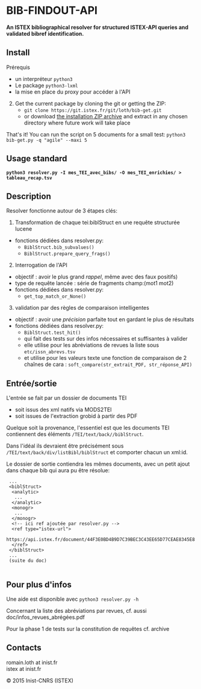 BIB-FINDOUT-API
===============
**An ISTEX bibliographical resolver for structured ISTEX-API queries and validated bibref identification.** 

Install
-------

 Prérequis
  - un interpréteur `python3`
  - Le package `python3-lxml`
  - la mise en place du proxy pour accéder à l'API
 2. Get the current package by cloning the git or getting the ZIP: 
    - `git clone https://git.istex.fr/git/loth/bib-get.git`
    - or download [the installation ZIP archive](https://git.istex.fr/loth/bib-get/archive/master.zip) and extract in any chosen directory where future work will take place

That's it! You can run the script on 5 documents for a small test: `python3 bib-get.py -q "agile" --maxi 5`


Usage standard
---------------
**`python3 resolver.py -I mes_TEI_avec_bibs/ -O mes_TEI_enrichies/ > tableau_recap.tsv`**

Description
-------------
Resolver fonctionne autour de 3 étapes clés:
 1. Transformation de chaque tei:biblStruct en une requête structurée lucene
   - fonctions dédiées dans resolver.py:
     - `BiblStruct.bib_subvalues()`
     - `BiblStruct.prepare_query_frags()`
 2. Interrogation de l'API
   - objectif : avoir le plus grand *rappel*, même avec des faux positifs)
   - type de requête lancée : série de fragments champ:(mot1 mot2)
   - fonctions dédiées dans resolver.py:
     - `get_top_match_or_None()`
 3. validation par des règles de comparaison intelligentes
   - objectif : avoir une *précision* parfaite tout en gardant le plus de résultats
   - fonctions dédiées dans resolver.py:
     - `BiblStruct.test_hit()`
     - qui fait des tests sur des infos nécessaires et suffisantes à valider
     - elle utilise pour les abréviations de revues la liste sous `etc/issn_abrevs.tsv`
     - et utilise pour les valeurs texte une fonction de comparaison de 2 chaînes de cara : `soft_compare(str_extrait_PDF, str_réponse_API)`

Entrée/sortie
-------------

L'entrée se fait par un dossier de documents TEI
  - soit issus des xml natifs via MODS2TEI
  - soit issues de l'extraction grobid à partir des PDF

Quelque soit la provenance, l'essentiel est que les documents TEI contiennent des éléments `/TEI/text/back//biblStruct`.

Dans l'idéal ils devraient être précisément sous `/TEI/text/back/div/listBibl/biblStruct` et comporter chacun un xml:id.

Le dossier de sortie contiendra les mêmes documents, avec un petit ajout dans chaque bib qui aura pu être résolue:


```
 ...
 <biblStruct>
  <analytic>
   ...
  </analytic>
  <monogr>
   ...
  </monogr>
  <!-- ici ref ajoutée par resolver.py -->
  <ref type="istex-url">
    https://api.istex.fr/document/44F3E0BD4B9D7C39BEC3C43EE65D77CEAE8345E8
  </ref>
 </biblStruct>
 ... 
 (suite du doc)
 
```

Pour plus d'infos
-----------------
Une aide est disponible avec `python3 resolver.py -h`

Concernant la liste des abréviations par revues, cf. aussi doc/infos_revues_abrégées.pdf

Pour la phase 1 de tests sur la constitution de requêtes cf. archive

Contacts
---------
romain.loth at inist.fr  
istex at inist.fr

© 2015 Inist-CNRS (ISTEX)
